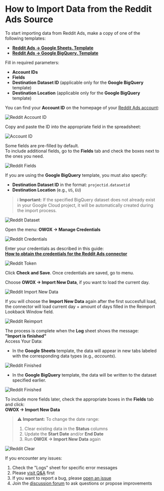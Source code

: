 # How to Import Data from the Reddit Ads Source

To start importing data from Reddit Ads, make a copy of one of the following templates:

- [**Reddit Ads → Google Sheets. Template**](https://docs.google.com/spreadsheets/d/1lLhr5LEzQeSt6cwv07B0CKR8WgN5-_8MuL3ChkJej5w/copy)
- [**Reddit Ads → Google BigQuery. Template**](https://docs.google.com/spreadsheets/d/1LC1PRlDtK--U03pWHt_soasiKxfMwfZcY0V2Pf7roDY/copy)

Fill in required parameters:

- **Account IDs**
- **Fields**
- **Destination Dataset ID** (applicable only for the **Google BigQuery** template)
- **Destination Location** (applicable only for the **Google BigQuery** template)

You can find your **Account ID** on the homepage of your [Reddit Ads account](https://ads.reddit.com/):

![Reddit Account ID](res/reddit_accountid.png)

Copy and paste the ID into the appropriate field in the spreadsheet:

![Account ID](res/reddit_pasteid.png)

Some fields are pre-filled by default.  
To include additional fields, go to the **Fields** tab and check the boxes next to the ones you need.

![Reddit Fields](res/reddit_fields.png)

If you are using the **Google BigQuery** template, you must also specify:

- **Destination Dataset ID** in the format: `projectid.datasetid`
- **Destination Location** (e.g., `US`, `EU`)

> ℹ️ **Important:** If the specified BigQuery dataset does not already exist in your Google Cloud project, it will be automatically created during the import process.

![Reddit Dataset](res/reddit_dataset.png)

Open the menu: **OWOX → Manage Credentials**

![Reddit Credentials](res/reddit_credentials.png)

Enter your credentials as described in this guide:  
[**How to obtain the credentials for the Reddit Ads connector**](CREDENTIALS.md)

![Reddit Token](res/reddit_tokens.png)

Click **Check and Save**. Once credentials are saved, go to menu.

Choose **OWOX → Import New Data**, if you want to load the current day. 

![Reddit Import New Data](res/reddit_importcurrentday.png)

If you will choose the **Import New Data** again after the first succesfull load, the connector will load current day + amount of days filled in the Reimport Lookback Window field.

![Reddit Reimport](res/reddit_reimport.png)




The process is complete when the **Log** sheet shows the message:  
**"Import is finished"**  
Access Your Data:

- In the **Google Sheets** template, the data will appear in new tabs labeled with the corresponding data types (e.g., *accounts*).  

![Reddit Finished](res/reddit_success.png)

- In the **Google BigQuery** template, the data will be written to the dataset specified earlier.

![Reddit Finished](res/reddit_finish.png)

To include more fields later, check the appropriate boxes in the **Fields** tab and click:  
**OWOX → Import New Data**

> ⚠️ **Important:** To change the date range:
>
> 1. Clear existing data in the **Status** columns
> 2. Update the **Start Date** and/or **End Date**
> 3. Run **OWOX → Import New Data** again

![Reddit Clear](res/reddit_clear.png)

If you encounter any issues:

1. Check the "Logs" sheet for specific error messages
2. Please [visit Q&A](https://github.com/OWOX/owox-data-marts/discussions/categories/q-a) first
3. If you want to report a bug, please [open an issue](https://github.com/OWOX/owox-data-marts/issues)
4. Join the [discussion forum](https://github.com/OWOX/owox-data-marts/discussions) to ask questions or propose improvements
